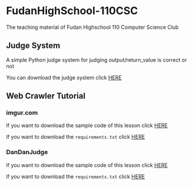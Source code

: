 # FudanHighSchool-110CSC
The teaching material of Fudan Highschool 110 Computer Science Club

## Judge System
A simple Python judge system for judging output/return_value is correct or not

You can download the judge system click [HERE](https://downgit.github.io/#/home?url=https://github.com/revival0728/FudanHighSchool-110CSC/tree/master/FD_CSC_JudgeSystem)

## Web Crawler Tutorial

### imgur.com
If you want to download the sample code of this lesson click [HERE](https://downgit.github.io/#/home?url=https://github.com/revival0728/FudanHighSchool-110CSC/tree/master/Web_Crawler/for_imgur)

If you want to download the `requirements.txt` click [HERE](https://downgit.github.io/#/home?url=https://github.com/revival0728/FudanHighSchool-110CSC/blob/master/Web_Crawler/for_imgur/requirements.txt)

### DanDanJudge
If you want to download the sample code of this lesson click [HERE](https://downgit.github.io/#/home?url=https://github.com/revival0728/FudanHighSchool-110CSC/tree/master/Web_Crawler/for_DDJ)

If you want to download the `requirements.txt` click [HERE](https://downgit.github.io/#/home?url=https://github.com/revival0728/FudanHighSchool-110CSC/tree/master/Web_Crawler/for_DDJ/requirements.txt)